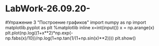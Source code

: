 # LabWork-26.09.20-
#Упражение 3 "Построение графиков"
import numpy as np
import matplotlib.pyplot as plt
%matplotlib inline
x=int(input())
x = np.arange(x)
plt.plot(np.log((1+x**2)*np.exp(-np.fabs(x)/10))/np.log(1+np.tan(1/(1+np.sin(x)**2))))
plt.show()
